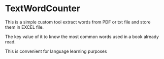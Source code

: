 # TextWordCounter
This is a simple custom tool extract words from PDF or txt file and store them in EXCEL file. 

The key value of it to know the most common words used in a book already read. 

This is convenient for language learning purposes
